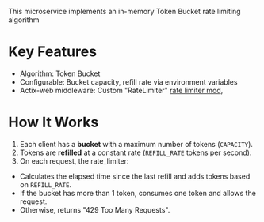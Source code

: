 
This microservice implements an in-memory Token Bucket rate limiting algorithm
# Key Features

- Algorithm: Token Bucket
- Configurable: Bucket capacity, refill rate via environment variables
- Actix-web middleware: Custom "RateLimiter" [rate limiter mod](src/rate_limiter.rs), 
# How It Works

1. Each client has a **bucket** with a maximum number of tokens (`CAPACITY`).
2. Tokens are **refilled** at a constant rate (`REFILL_RATE` tokens per second).
3. On each request, the rate_limiter:
- Calculates the elapsed time since the last refill and adds tokens based on `REFILL_RATE`.
- If the bucket has more than 1 token, consumes one token and allows the request.
- Otherwise, returns "429 Too Many Requests".